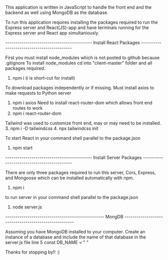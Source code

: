 This application is written in JavaScript to handle the front end and the backend as well using MongoDB as the database.

To run this application requires installing the packages required to run the Express server and React(JS)-app 
and have terminals running for the Express server and React app simultaniously. 

------------------------------------------- Install React Packages -------------------------------------------

First you must install node_modules which is not posted to github because .gitignore
To install node_modules cd into "client-master" folder and all packages required.
1. npm i
(i is short-cut for install)

To download packages independently or if missing.
Must install axios to make requests to Python server
1. npm i axios
Need to install react-router-dom which allows front end routes to work
2. npm i react-router-dom

Tailwind was used to customize front end, may or may need to be installed. 
3. npm i -D tailwindcss
4. npx tailwindcss init

To start React in your command shell parallel to the package.json
1. npm start

------------------------------------------- Install Server Packages -------------------------------------------

There are only three packages required to run this server, Cors, Express, and Mongoose which can be installed automatically with npm.
1. npm i 

to run server in your command shell parallel to the package.json
1. node server.js


------------------------------------------------- MongDB -----------------------------------------------------

Assuming you have MongoDB installed to your computer. Create an instance of a database and include the name 
of that database in the server.js file line 5 const DB_NAME = " "


Thanks for stopping by!! :)
